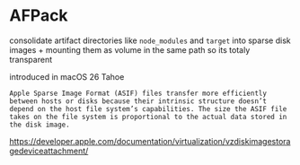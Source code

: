 # AFPack

consolidate artifact directories like `node_modules` and `target` into sparse disk images + mounting them as volume in the same path so its totaly transparent

introduced in macOS 26 Tahoe
```
Apple Sparse Image Format (ASIF) files transfer more efficiently between hosts or disks because their intrinsic structure doesn’t depend on the host file system’s capabilities. The size the ASIF file takes on the file system is proportional to the actual data stored in the disk image.
```
https://developer.apple.com/documentation/virtualization/vzdiskimagestoragedeviceattachment/


